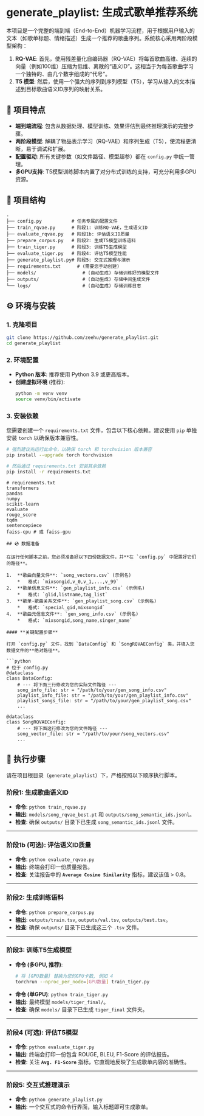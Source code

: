 # generate_playlist: 生成式歌单推荐系统

本项目是一个完整的端到端（End-to-End）机器学习流程，用于根据用户输入的文本（如歌单标题、情绪描述）生成一个推荐的歌曲序列。系统核心采用两阶段模型架构：

1.  **RQ-VAE**: 首先，使用残差量化自编码器（RQ-VAE）将每首歌曲高维、连续的向量（例如100维）压缩为低维、离散的“语义ID”。这相当于为每首歌曲学习一个独特的、由几个数字组成的“代号”。
2.  **T5 模型**: 然后，使用一个强大的序列到序列模型（T5），学习从输入的文本描述到目标歌曲语义ID序列的映射关系。

## 🚀 项目特点

- **端到端流程**: 包含从数据处理、模型训练、效果评估到最终推理演示的完整步骤。
- **两阶段模型**: 解耦了物品表示学习（RQ-VAE）和序列生成（T5），使流程更清晰，易于调试和扩展。
- **配置驱动**: 所有关键参数（如文件路径、模型超参）都在 `config.py` 中统一管理。
- **多GPU支持**: T5模型训练脚本内置了对分布式训练的支持，可充分利用多GPU资源。

## 📁 项目结构

```
.
├── config.py           # 任务专属的配置文件
├── train_rqvae.py      # 阶段1: 训练RQ-VAE，生成语义ID
├── evaluate_rqvae.py   # 阶段1b: 评估语义ID质量
├── prepare_corpus.py   # 阶段2: 生成T5模型训练语料
├── train_tiger.py      # 阶段3: 训练T5生成模型
├── evaluate_tiger.py   # 阶段4: 评估T5模型性能
├── generate_playlist.py# 阶段5: 交互式推理与演示
├── requirements.txt      # (需要您手动创建)
├── models/                 # (自动生成) 存储训练好的模型文件
├── outputs/                # (自动生成) 存储中间生成文件
└── logs/                   # (自动生成) 存储训练日志
```

## ⚙️ 环境与安装

### 1. 克隆项目
```bash
git clone https://github.com/zeehu/generate_playlist.git
cd generate_playlist
```

### 2. 环境配置
- **Python 版本**: 推荐使用 Python 3.9 或更高版本。
- **创建虚拟环境** (推荐):
    ```bash
    python -m venv venv
    source venv/bin/activate
    ```

### 3. 安装依赖
您需要创建一个 `requirements.txt` 文件，包含以下核心依赖。建议使用 `pip` 单独安装 `torch` 以确保版本兼容性。

```bash
# 强烈建议先运行此命令，以确保 torch 和 torchvision 版本兼容
pip install --upgrade torch torchvision

# 然后通过 requirements.txt 安装其余依赖
pip install -r requirements.txt
```

```
# requirements.txt
transformers
pandas
numpy
scikit-learn
evaluate
rouge_score
tqdm
sentencepiece
faiss-cpu # 或 faiss-gpu

## 💿 数据准备

在运行任何脚本之前，您必须准备好以下四份数据文件，并**在 `config.py` 中配置好它们的路径**。

1.  **歌曲向量文件**: `song_vectors.csv` (示例名)
    *   格式: `mixsongid,v_0,v_1,...,v_99`
2.  **歌单信息文件**: `gen_playlist_info.csv` (示例名)
    *   格式: `glid,listname,tag_list`
3.  **歌单-歌曲关系文件**: `gen_playlist_song.csv` (示例名)
    *   格式: `special_gid,mixsongid`
4.  **歌曲元信息文件**: `gen_song_info.csv` (示例名)
    *   格式: `mixsongid,song_name,singer_name`

#### **关键配置步骤**

打开 `config.py` 文件，找到 `DataConfig` 和 `SongRQVAEConfig` 类，并填入您数据文件的**绝对路径**。

```python
# 位于 config.py
@dataclass
class DataConfig:
    # --- 将下面三行修改为您的实际文件路径 ---
    song_info_file: str = "/path/to/your/gen_song_info.csv"
    playlist_info_file: str = "/path/to/your/gen_playlist_info.csv"
    playlist_songs_file: str = "/path/to/your/gen_playlist_song.csv"
    ...

@dataclass
class SongRQVAEConfig:
    # --- 将下面这行修改为您的文件路径 ---
    song_vector_file: str = "/path/to/your/song_vectors.csv"
    ...
```

## 🚀 执行步骤

请在项目根目录（`generate_playlist`）下，严格按照以下顺序执行脚本。

### **阶段1: 生成歌曲语义ID**

*   **命令**: `python train_rqvae.py`
*   **输出**: `models/song_rqvae_best.pt` 和 `outputs/song_semantic_ids.jsonl`。
*   **检查**: 确保 `outputs/` 目录下已生成 `song_semantic_ids.jsonl` 文件。

---

### **阶段1b (可选): 评估语义ID质量**

*   **命令**: `python evaluate_rqvae.py`
*   **输出**: 终端会打印一份质量报告。
*   **检查**: 关注报告中的 **`Average Cosine Similarity`** 指标，建议该值 > 0.8。

---

### **阶段2: 生成训练语料**

*   **命令**: `python prepare_corpus.py`
*   **输出**: `outputs/train.tsv`, `outputs/val.tsv`, `outputs/test.tsv`。
*   **检查**: 确保 `outputs/` 目录下已生成这三个 `.tsv` 文件。

---

### **阶段3: 训练T5生成模型**

*   **命令 (多GPU, 推荐)**:
    ```bash
    # 将 [GPU数量] 替换为您的GPU卡数, 例如 4
    torchrun --nproc_per_node=[GPU数量] train_tiger.py
    ```
*   **命令 (单GPU)**: `python train_tiger.py`
*   **输出**: 最终模型 `models/tiger_final/`。
*   **检查**: 确保 `models/` 目录下已生成 `tiger_final` 文件夹。

---

### **阶段4 (可选): 评估T5模型**

*   **命令**: `python evaluate_tiger.py`
*   **输出**: 终端会打印一份包含 ROUGE, BLEU, F1-Score 的评估报告。
*   **检查**: 关注 **`Avg. F1-Score`** 指标，它直观地反映了生成歌单内容的准确性。

---

### **阶段5: 交互式推理演示**

*   **命令**: `python generate_playlist.py`
*   **输出**: 一个交互式的命令行界面，输入标题即可生成歌单。
